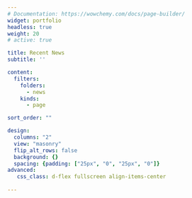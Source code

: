 ```yaml
---
# Documentation: https://wowchemy.com/docs/page-builder/
widget: portfolio
headless: true
weight: 20
# active: true

title: Recent News
subtitle: ''

content:
  filters:
    folders:
      - news
    kinds:
      - page

sort_order: ""

design:
  columns: "2"
  view: "masonry"
  flip_alt_rows: false
  background: {}
  spacing: {padding: ["25px", "0", "25px", "0"]}
advanced:
   css_class: d-flex fullscreen align-items-center
  
---
```


